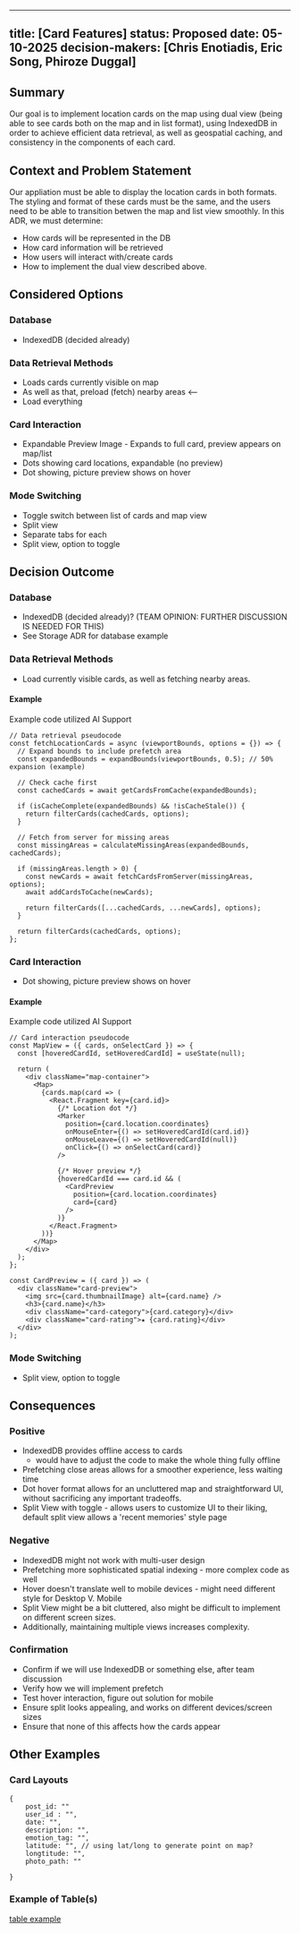  
--- 
title: [Card Features]
status: Proposed
date: 05-10-2025
decision-makers: [Chris Enotiadis, Eric Song, Phiroze Duggal]
---


## Summary
Our goal is to implement location cards on the map using dual view (being able to see cards both on the map and in list format), using IndexedDB in order to achieve efficient data retrieval, as well as geospatial caching, and consistency in the components of each card.

## Context and Problem Statement

Our appliation must be able to display the location cards in both formats. The styling and format of these cards must be the same, and the users need to be able to transition betwen the map and list view smoothly. In this ADR, we must determine:

- How cards will be represented in the DB
- How card information will be retrieved
- How users will interact with/create cards
- How to implement the dual view described above.

## Considered Options

### Database
- IndexedDB (decided already)

### Data Retrieval Methods
- Loads cards currently visible on map
- As well as that, preload (fetch) nearby areas <-- 
- Load everything

### Card Interaction
- Expandable Preview Image - Expands to full card, preview appears on map/list
- Dots showing card locations, expandable (no preview)
- Dot showing, picture preview shows on hover

### Mode Switching
- Toggle switch between list of cards and map view
- Split view 
- Separate tabs for each
- Split view, option to toggle

## Decision Outcome

### Database
- IndexedDB (decided already)? (TEAM OPINION: FURTHER DISCUSSION IS NEEDED FOR THIS)
- See Storage ADR for database example
  
### Data Retrieval Methods
- Load currently visible cards, as well as fetching nearby areas.

#### Example 

Example code utilized AI Support
```
// Data retrieval pseudocode
const fetchLocationCards = async (viewportBounds, options = {}) => {
  // Expand bounds to include prefetch area
  const expandedBounds = expandBounds(viewportBounds, 0.5); // 50% expansion (example)
  
  // Check cache first
  const cachedCards = await getCardsFromCache(expandedBounds);
  
  if (isCacheComplete(expandedBounds) && !isCacheStale()) {
    return filterCards(cachedCards, options);
  }
  
  // Fetch from server for missing areas
  const missingAreas = calculateMissingAreas(expandedBounds, cachedCards);
  
  if (missingAreas.length > 0) {
    const newCards = await fetchCardsFromServer(missingAreas, options);
    await addCardsToCache(newCards);
    
    return filterCards([...cachedCards, ...newCards], options);
  }
  
  return filterCards(cachedCards, options);
};
```


### Card Interaction
- Dot showing, picture preview shows on hover

#### Example

Example code utilized AI Support

```
// Card interaction pseudocode
const MapView = ({ cards, onSelectCard }) => {
  const [hoveredCardId, setHoveredCardId] = useState(null);
  
  return (
    <div className="map-container">
      <Map>
        {cards.map(card => (
          <React.Fragment key={card.id}>
            {/* Location dot */}
            <Marker 
              position={card.location.coordinates}
              onMouseEnter={() => setHoveredCardId(card.id)}
              onMouseLeave={() => setHoveredCardId(null)}
              onClick={() => onSelectCard(card)}
            />
            
            {/* Hover preview */}
            {hoveredCardId === card.id && (
              <CardPreview 
                position={card.location.coordinates}
                card={card}
              />
            )}
          </React.Fragment>
        ))}
      </Map>
    </div>
  );
};

const CardPreview = ({ card }) => (
  <div className="card-preview">
    <img src={card.thumbnailImage} alt={card.name} />
    <h3>{card.name}</h3>
    <div className="card-category">{card.category}</div>
    <div className="card-rating">★ {card.rating}</div>
  </div>
);
```



### Mode Switching
- Split view, option to toggle

## Consequences

### Positive
- IndexedDB provides offline access to cards
    - would have to adjust the code to make the whole thing fully offline   
- Prefetching close areas allows for a smoother experience, less waiting time
- Dot hover format allows for an uncluttered map and straightforward UI, without sacrificing any important tradeoffs.
- Split View with toggle - allows users to customize UI to their liking, default split view allows a 'recent memories' style page

### Negative
- IndexedDB might not work with multi-user design 
- Prefetching more sophisticated spatial indexing - more complex code as well
- Hover doesn't translate well to mobile devices - might need different style for Desktop V. Mobile
- Split View might be a bit cluttered, also might be difficult to implement on different screen sizes.
- Additionally, maintaining multiple views increases complexity.

### Confirmation
- Confirm if we will use IndexedDB or something else, after team discussion
- Verify how we will implement prefetch
- Test hover interaction, figure out solution for mobile
- Ensure split looks appealing, and works on different devices/screen sizes
- Ensure that none of this affects how the cards appear

## Other Examples

### Card Layouts

```
{
    post_id: ""
    user_id : "",
    date: "",
    description: "",
    emotion_tag: "",
    latitude: "", // using lat/long to generate point on map?
    longtitude: "",
    photo_path: ""
    
}

```

### Example of Table(s)

[table example](specs/adrs/all-decisions/team3_table.png)




